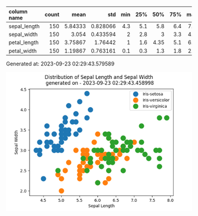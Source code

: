 | column name   |   count |    mean |      std |   min |   25% |   50% |   75% |   max |
|:--------------|--------:|--------:|---------:|------:|------:|------:|------:|:-----:|
| sepal_length  |     150 | 5.84333 | 0.828066 |   4.3 |   5.1 |  5.8  |   6.4 |   7.9 |
| sepal_width   |     150 | 3.054   | 0.433594 |   2   |   2.8 |  3    |   3.3 |   4.4 |
| petal_length  |     150 | 3.75867 | 1.76442  |   1   |   1.6 |  4.35 |   5.1 |   6.9 |
| petal_width   |     150 | 1.19867 | 0.763161 |   0.1 |   0.3 |  1.3  |   1.8 |   2.5 |


Generated at: 2023-09-23 02:29:43.579589


![Graph](PlotImage.png)


